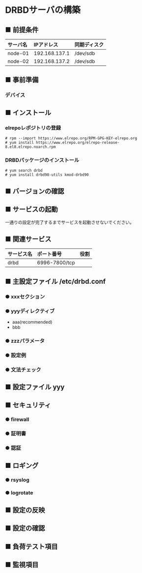 # DRBDサーバの構築
## ■ 前提条件
|サーバ名|IPアドレス|同期ディスク|
|:---|:---|:---|
|node-01|192.168.137.1|/dev/sdb|
|node-02|192.168.137.2|/dev/sdb|

## ■ 事前準備
### デバイス

## ■ インストール
### elrepoレポジトリの登録
```
# rpm --import https://www.elrepo.org/RPM-GPG-KEY-elrepo.org
# yum install https://www.elrepo.org/elrepo-release-8.el8.elrepo.noarch.rpm
```
### DRBDパッケージのインストール
```
# yum search drbd
# yum install drbd90-utils kmod-drbd90
```
## ■ バージョンの確認
## ■ サービスの起動
一通りの設定が完了するまでサービスを起動させないでください。
## ■ 関連サービス
|サービス名|ポート番号|役割|
|:---|:---|:---|
|drbd|6996-7800/tcp||

## ■ 主設定ファイル /etc/drbd.conf
### ● xxxセクション
### ● yyyディレクティブ
- aaa(recommended)
- bbb
### ● zzzパラメータ
### ● 設定例
### ● 文法チェック
## ■ 設定ファイル yyy
## ■ セキュリティ
### ● firewall
### ● 証明書
### ● 認証
## ■ ロギング
### ● rsyslog
### ● logrotate
## ■ 設定の反映
## ■ 設定の確認
## ■ 負荷テスト項目
## ■ 監視項目
